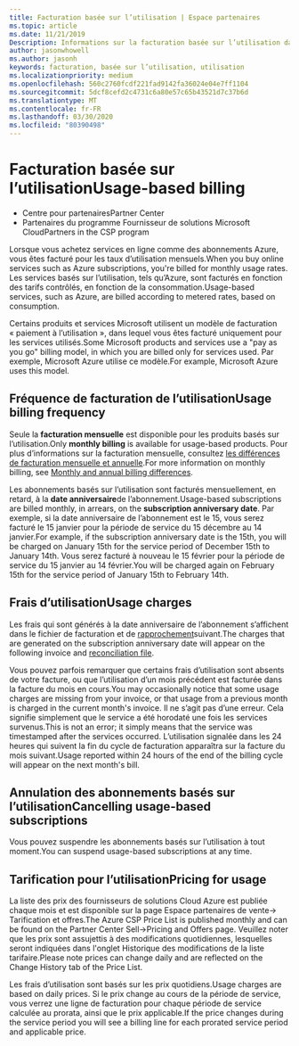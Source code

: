 ```yaml
---
title: Facturation basée sur l’utilisation | Espace partenaires
ms.topic: article
ms.date: 11/21/2019
Description: Informations sur la facturation basée sur l’utilisation dans l’espace partenaires, où vous êtes facturé pour les taux d’utilisation mensuels.
author: jasonwhowell
ms.author: jasonh
keywords: facturation, basée sur l’utilisation, utilisation
ms.localizationpriority: medium
ms.openlocfilehash: 560c2760fcdf221fad9142fa36024e04e7ff1104
ms.sourcegitcommit: 5dcf8cefd2c4731c6a80e57c65b43521d7c37b6d
ms.translationtype: MT
ms.contentlocale: fr-FR
ms.lasthandoff: 03/30/2020
ms.locfileid: "80390498"
---
```

# <a name="usage-based-billing"></a><span data-ttu-id="c1d36-104">Facturation basée sur l’utilisation</span><span class="sxs-lookup"><span data-stu-id="c1d36-104">Usage-based billing</span></span>

- <span data-ttu-id="c1d36-105">Centre pour partenaires</span><span class="sxs-lookup"><span data-stu-id="c1d36-105">Partner Center</span></span>
- <span data-ttu-id="c1d36-106">Partenaires du programme Fournisseur de solutions Microsoft Cloud</span><span class="sxs-lookup"><span data-stu-id="c1d36-106">Partners in the CSP program</span></span>

<span data-ttu-id="c1d36-107">Lorsque vous achetez services en ligne comme des abonnements Azure, vous êtes facturé pour les taux d’utilisation mensuels.</span><span class="sxs-lookup"><span data-stu-id="c1d36-107">When you buy online services such as Azure subscriptions, you're billed for monthly usage rates.</span></span> <span data-ttu-id="c1d36-108">Les services basés sur l’utilisation, tels qu’Azure, sont facturés en fonction des tarifs contrôlés, en fonction de la consommation.</span><span class="sxs-lookup"><span data-stu-id="c1d36-108">Usage-based services, such as Azure, are billed according to metered rates, based on consumption.</span></span>

<span data-ttu-id="c1d36-109">Certains produits et services Microsoft utilisent un modèle de facturation « paiement à l’utilisation », dans lequel vous êtes facturé uniquement pour les services utilisés.</span><span class="sxs-lookup"><span data-stu-id="c1d36-109">Some Microsoft products and services use a "pay as you go" billing model, in which you are billed only for services used.</span></span> <span data-ttu-id="c1d36-110">Par exemple, Microsoft Azure utilise ce modèle.</span><span class="sxs-lookup"><span data-stu-id="c1d36-110">For example, Microsoft Azure uses this model.</span></span> 

## <a name="usage-billing-frequency"></a><span data-ttu-id="c1d36-111">Fréquence de facturation de l’utilisation</span><span class="sxs-lookup"><span data-stu-id="c1d36-111">Usage billing frequency</span></span>

<span data-ttu-id="c1d36-112">Seule la **facturation mensuelle** est disponible pour les produits basés sur l’utilisation.</span><span class="sxs-lookup"><span data-stu-id="c1d36-112">Only **monthly billing** is available for usage-based products.</span></span> <span data-ttu-id="c1d36-113">Pour plus d’informations sur la facturation mensuelle, consultez [les différences de facturation mensuelle et annuelle](billing-annual-monthly.md).</span><span class="sxs-lookup"><span data-stu-id="c1d36-113">For more information on monthly billing, see [Monthly and annual billing differences](billing-annual-monthly.md).</span></span>

<span data-ttu-id="c1d36-114">Les abonnements basés sur l’utilisation sont facturés mensuellement, en retard, à la **date anniversaire**de l’abonnement.</span><span class="sxs-lookup"><span data-stu-id="c1d36-114">Usage-based subscriptions are billed monthly, in arrears, on the **subscription anniversary date**.</span></span> <span data-ttu-id="c1d36-115">Par exemple, si la date anniversaire de l’abonnement est le 15, vous serez facturé le 15 janvier pour la période de service du 15 décembre au 14 janvier.</span><span class="sxs-lookup"><span data-stu-id="c1d36-115">For example, if the subscription anniversary date is the 15th, you will be charged on January 15th for the service period of December 15th to January 14th.</span></span> <span data-ttu-id="c1d36-116">Vous serez facturé à nouveau le 15 février pour la période de service du 15 janvier au 14 février.</span><span class="sxs-lookup"><span data-stu-id="c1d36-116">You will be charged again on February 15th for the service period of January 15th to February 14th.</span></span> 

## <a name="usage-charges"></a><span data-ttu-id="c1d36-117">Frais d’utilisation</span><span class="sxs-lookup"><span data-stu-id="c1d36-117">Usage charges</span></span>

<span data-ttu-id="c1d36-118">Les frais qui sont générés à la date anniversaire de l’abonnement s’affichent dans le fichier de facturation et de [rapprochement](usage-based-recon-files.md)suivant.</span><span class="sxs-lookup"><span data-stu-id="c1d36-118">The charges that are generated on the subscription anniversary date will appear on the following invoice and [reconciliation file](usage-based-recon-files.md).</span></span>

<span data-ttu-id="c1d36-119">Vous pouvez parfois remarquer que certains frais d’utilisation sont absents de votre facture, ou que l’utilisation d’un mois précédent est facturée dans la facture du mois en cours.</span><span class="sxs-lookup"><span data-stu-id="c1d36-119">You may occasionally notice that some usage charges are missing from your invoice, or that usage from a previous month is charged in the current month's invoice.</span></span> <span data-ttu-id="c1d36-120">Il ne s’agit pas d’une erreur. Cela signifie simplement que le service a été horodaté une fois les services survenus.</span><span class="sxs-lookup"><span data-stu-id="c1d36-120">This is not an error; it simply means that the service was timestamped after the services occurred.</span></span> <span data-ttu-id="c1d36-121">L’utilisation signalée dans les 24 heures qui suivent la fin du cycle de facturation apparaîtra sur la facture du mois suivant.</span><span class="sxs-lookup"><span data-stu-id="c1d36-121">Usage reported within 24 hours of the end of the billing cycle will appear on the next month's bill.</span></span>

## <a name="cancelling-usage-based-subscriptions"></a><span data-ttu-id="c1d36-122">Annulation des abonnements basés sur l’utilisation</span><span class="sxs-lookup"><span data-stu-id="c1d36-122">Cancelling usage-based subscriptions</span></span>

<span data-ttu-id="c1d36-123">Vous pouvez suspendre les abonnements basés sur l’utilisation à tout moment.</span><span class="sxs-lookup"><span data-stu-id="c1d36-123">You can suspend usage-based subscriptions at any time.</span></span>

## <a name="pricing-for-usage"></a><span data-ttu-id="c1d36-124">Tarification pour l’utilisation</span><span class="sxs-lookup"><span data-stu-id="c1d36-124">Pricing for usage</span></span>

<span data-ttu-id="c1d36-125">La liste des prix des fournisseurs de solutions Cloud Azure est publiée chaque mois et est disponible sur la page Espace partenaires de vente-> Tarification et offres.</span><span class="sxs-lookup"><span data-stu-id="c1d36-125">The Azure CSP Price List is published monthly and can be found on the Partner Center Sell->Pricing and Offers page.</span></span> <span data-ttu-id="c1d36-126">Veuillez noter que les prix sont assujettis à des modifications quotidiennes, lesquelles seront indiquées dans l'onglet Historique des modifications de la liste tarifaire.</span><span class="sxs-lookup"><span data-stu-id="c1d36-126">Please note prices can change daily and are reflected on the Change History tab of the Price List.</span></span>

<span data-ttu-id="c1d36-127">Les frais d’utilisation sont basés sur les prix quotidiens.</span><span class="sxs-lookup"><span data-stu-id="c1d36-127">Usage charges are based on daily prices.</span></span> <span data-ttu-id="c1d36-128">Si le prix change au cours de la période de service, vous verrez une ligne de facturation pour chaque période de service calculée au prorata, ainsi que le prix applicable.</span><span class="sxs-lookup"><span data-stu-id="c1d36-128">If the price changes during the service period you will see a billing line for each prorated service period and applicable price.</span></span>
